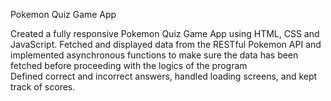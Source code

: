 Pokemon Quiz Game App

Created a fully responsive Pokemon Quiz Game App using HTML, CSS and JavaScript.
Fetched and displayed data from the RESTful Pokemon API and implemented asynchronous functions to make sure the data has been fetched before proceeding with the logics of the program  
Defined correct and incorrect answers, handled loading screens, and kept track of scores.
